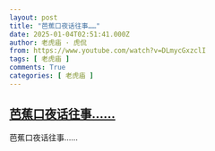 ```yaml
---
layout: post
title: "芭蕉口夜话往事……"
date: 2025-01-04T02:51:41.000Z
author: 老虎庙 · 虎侃
from: https://www.youtube.com/watch?v=DLmycGxzclI
tags: [ 老虎庙 ]
comments: True
categories: [ 老虎庙 ]
---
```

<!--1735959101000-->
[芭蕉口夜话往事……](https://www.youtube.com/watch?v=DLmycGxzclI)
------

<div>
芭蕉口夜话往事……
</div>
